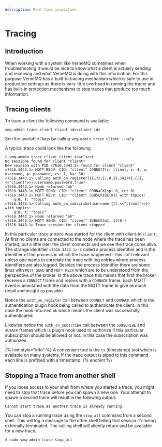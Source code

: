 ```yaml
---
description: Real-time inspection
---
```


# Tracing

## Introduction

When working with a system like VerneMQ sometimes when troubleshooting it would be nice to know what a client is actually sending and receiving and what VerneMQ is doing with this information. For this purpose VerneMQ has a built-in tracing mechanism which is safe to use in production settings as there is very little overhead in running the tracer and has built-in protection mechanisms to stop traces that produce too much information.

## Tracing clients

To trace a client the following command is available:

```text
vmq-admin trace client client-id=<client-id>
```

See the available flags by calling `vmq-admin trace client --help`.

A typical trace could look like the following:

```text
$ vmq-admin trace client client-id=client
No sessions found for client "client"
New session with PID <7616.3443.1> found for client "client"
<7616.3443.1> MQTT RECV: CID: "client" CONNECT(c: client, v: 4, u: username, p: password, cs: 1, ka: 30)
<7616.3443.1> Calling auth_on_register({{172,17,0,1},34274},{[],<<"client">>},username,password,true) 
<7616.3443.1> Hook returned "ok"
<7616.3443.1> MQTT SEND: CID: "client" CONNACK(sp: 0, rc: 0)
<7616.3443.1> MQTT RECV: CID: "client" SUBSCRIBE(m1) with topics:
    q:0, t: "topic"
<7616.3443.1> Calling auth_on_subscribe(username,{[],<<"client">>}) with topics:
    q:0, t: "topic"
<7616.3443.1> Hook returned "ok"
<7616.3443.1> MQTT SEND: CID: "client" SUBACK(m1, qt[0])
<7616.3443.1> Trace session for client stopped
```

In this particular trace a trace was started for the client with client-id `client`. At first no clients are connected to the node where the trace has been started, but a little later the client connects and we see the trace come alive. The strange identifier `<7616.3443.1>` is called a process identifier and is the identifier of the process in which the trace happened - this isn't relevant unless one wants to correlate the trace with log entries where process identifiers are also logged. Besides the process identifier there are some lines with `MQTT SEND` and `MQTT RECV` which are to be understood from the perspective of the broker. In the above trace this means that first the broker receives a `CONNECT` frame and replies with a `CONNACK` frame. Each MQTT event is annotated with the data from the MQTT frame to give as much detail and insight as possible.

Notice the `auth_on_register` call between `CONNECT` and `CONNACK` which is the authentication plugin hook being called to authenticate the client. In this case the hook returned `ok` which means the client was successfully authenticated.

Likewise notice the `auth_on_subscribe` call between the `SUBSCRIBE` and `SUBACK` frames which is plugin hook used to authorize if this particular subscription should be allowed or not. In this case the subscription was authorized.

{% hint style="info" %}
A convenient tool is the `ts` \(timestamp\) tool which is available on many systems. If the trace output is piped to this command each line is prefixed with a timestamp.
{% endhint %}

## Stopping a Trace from another shell

If you loose access to your shell from where you started a trace, you might need to stop that trace before you can spawn a new one. Your attempt to spawn a second trace will result in the following output:

```text
Cannot start trace as another trace is already running.
```

You can stop a running trace using the `stop_all` command from a second shell. This will log a message to the other shell telling that session it's being externally terminated. The calling shell will silently return and be available for a new trace.

```text
$ sudo vmq-admin trace stop_all
```
